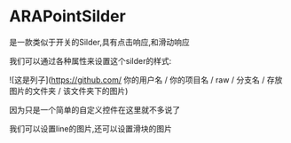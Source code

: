 
# ARAPointSilder
是一款类似于开关的Silder,具有点击响应,和滑动响应
               
我们可以通过各种属性来设置这个silder的样式: 
         
![这是列子](https://github.com/ 你的用户名 / 你的项目名 / raw / 分支名 / 存放图片的文件夹 / 该文件夹下的图片)
           
因为只是一个简单的自定义控件在这里就不多说了
          
我们可以设置line的图片,还可以设置滑块的图片
